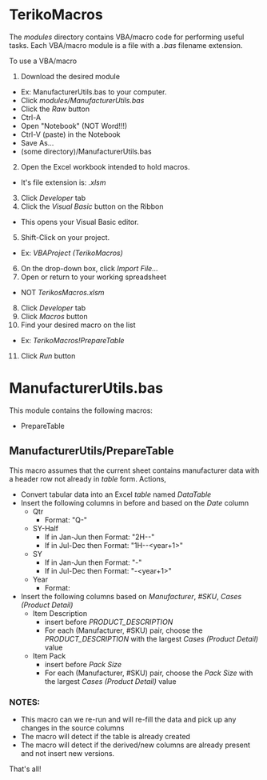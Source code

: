 # TerikoMacros
The *modules* directory contains VBA/macro code for performing useful tasks.
Each VBA/macro module is a file with a *.bas* filename extension.

To use a VBA/macro
1. Download the desired module
  * Ex: ManufacturerUtils.bas to your computer.
  * Click *modules/ManufacturerUtils.bas*
  * Click the *Raw* button
  * Ctrl-A
  * Open "Notebook" (NOT Word!!!)
  * Ctrl-V (paste) in the Notebook
  * Save As...
  * (some directory)/ManufacturerUtils.bas
2. Open the Excel workbook intended to hold macros.
  * It's file extension is: *.xlsm*
3. Click *Developer* tab
4. Click the *Visual Basic* button on the Ribbon
  * This opens your Visual Basic editor.
5. Shift-Click on your project.
  * Ex: *VBAProject (TerikoMacros)*
6. On the drop-down box, click *Import File...*
7. Open or return to your working spreadsheet
  * NOT *TerikosMacros.xlsm*
8. Click *Developer* tab
9. Click *Macros* button
10. Find your desired macro on the list
  * Ex: *TerikoMacros!PrepareTable*
11. Click *Run* button

# ManufacturerUtils.bas
This module contains the following macros:
* PrepareTable

## ManufacturerUtils/PrepareTable
This macro assumes that the current sheet contains manufacturer data with a header row not already in *table* form.
Actions,
* Convert tabular data into an Excel *table* named *DataTable*
* Insert the following columns in before and based on the *Date* column
  * Qtr
    * Format: "Q<qtr>-<year>"
  * SY-Half
    * If <year> in Jan-Jun then Format: "2H-<year-1>-<year>"
    * If <year> in Jul-Dec then Format: "1H-<year>-<year+1>"
  * SY
    * If <year> in Jan-Jun then Format: "<year-1>-<year>"
    * If <year> in Jul-Dec then Format: "<year>-<year+1>"
  * Year
    * Format: <year>
* Insert the following columns based on *Manufacturer*, *#SKU*, *Cases (Product Detail)*
  * Item Description
    * insert before *PRODUCT_DESCRIPTION*
    * For each (Manufacturer, #SKU) pair, choose the *PRODUCT_DESCRIPTION* with the largest *Cases (Product Detail)* value
  * Item Pack
    * insert before *Pack Size*
    * For each (Manufacturer, #SKU) pair, choose the *Pack Size* with the largest *Cases (Product Detail)* value

### NOTES:
* This macro can we re-run and will re-fill the data and pick up any changes in the source columns
* The macro will detect if the table is already created
* The macro will detect if the derived/new columns are already present and not insert new versions.

That's all!
